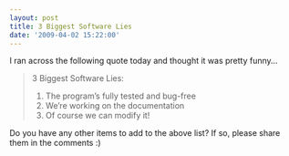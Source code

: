```yaml
---
layout: post
title: 3 Biggest Software Lies
date: '2009-04-02 15:22:00'
---
```


<p>I ran across the following quote today and thought it was pretty funny…</p> <blockquote>  <p>3 Biggest Software Lies:</p>   <ol><li>The program’s fully tested and bug-free</li>     <li>We’re working on the documentation</li>     <li>Of course we can modify it!</li>  </ol></blockquote> <p>Do you have any other items to add to the above list? If so, please share them in the comments :)</p>